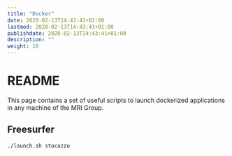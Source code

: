```yaml
---
title: "Docker"
date: 2020-02-13T14:43:41+01:00
lastmod: 2020-02-13T14:43:41+01:00
publishdate: 2020-02-13T14:43:41+01:00
description: ""
weight: 10
---
```


# README

This page contains a set of useful scripts to launch dockerized applications in any machine of the MRI Group.

## Freesurfer

```bash
./launch.sh stocazzo
```
